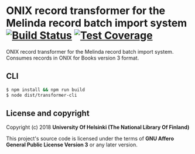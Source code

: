 # ONIX record transformer for the Melinda record batch import system  [![Build Status](https://travis-ci.org/NatLibFi/melinda-record-import-transformer-onix.svg)](https://travis-ci.org/NatLibFi/melinda-record-import-transformer-onix) [![Test Coverage](https://codeclimate.com/github/NatLibFi/melinda-record-import-transformer-onix/badges/coverage.svg)](https://codeclimate.com/github/NatLibFi/melinda-record-import-transformer-onix/coverage)

ONIX record transformer for the Melinda record batch import system. Consumes records in ONIX for Books version 3 format.

## CLI
```sh
$ npm install && npm run build
$ node dist/transformer-cli
```
## License and copyright

Copyright (c) 2018 **University Of Helsinki (The National Library Of Finland)**

This project's source code is licensed under the terms of **GNU Affero General Public License Version 3** or any later version.

